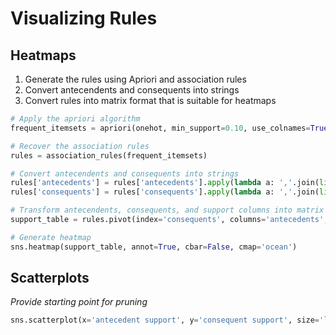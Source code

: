 # Visualizing Rules

## Heatmaps
1. Generate the rules using Apriori and association rules
2. Convert antecendents and consequents into strings
3. Convert rules into matrix format that is suitable for heatmaps

```python
# Apply the apriori algorithm
frequent_itemsets = apriori(onehot, min_support=0.10, use_colnames=True, max_len=2)
```
```python
# Recover the association rules
rules = association_rules(frequent_itemsets)
```
```python
# Convert antecendents and consequents into strings
rules['antecedents'] = rules['antecedents'].apply(lambda a: ','.join(list(a)))
rules['consequents'] = rules['consequents'].apply(lambda a: ','.join(list(a)))
```
```python
# Transform antecendents, consequents, and support columns into matrix
support_table = rules.pivot(index='consequents', columns='antecedents', values='support')
```

```python
# Generate heatmap
sns.heatmap(support_table, annot=True, cbar=False, cmap='ocean')
```

## Scatterplots
_Provide starting point for pruning_

```python
sns.scatterplot(x='antecedent support', y='consequent support', size='lift', data=rules)
```
